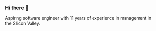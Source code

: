 ### Hi there 👋

Aspiring software engineer with 11 years of experience in management in the Silicon Valley.
